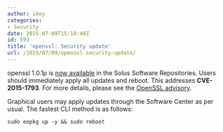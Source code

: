 ```yaml
---
author: ikey
categories:
- Security
date: 2015-07-09T15:10:40Z
id: 593
title: 'openssl: Security update'
url: /2015/07/09/openssl-security-update/
---
```


openssl 1.0.1p is [now available](https://git.solus-project.com/packages/openssl/commit/?h=openssl-1.0.1p-13) in the Solus Software Repositories. Users should immediately apply all updates and reboot. This addresses **CVE-2015-1793**. For 
more details, please see the [OpenSSL advisory](https://www.openssl.org/news/secadv_20150709.txt).
<!--more-->
Graphical users may apply updates through the Software Center as per usual. The fastest CLI method is as follows:

```
sudo eopkg up -y && sudo reboot
```